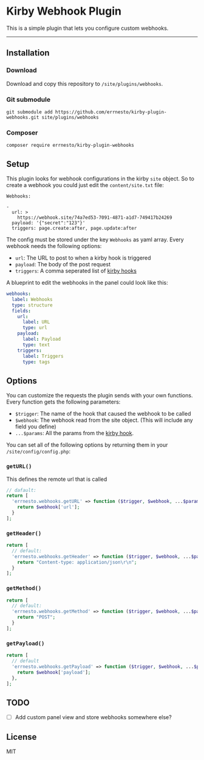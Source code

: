 # Kirby Webhook Plugin

This is a simple plugin that lets you configure custom webhooks.

---

## Installation

### Download

Download and copy this repository to `/site/plugins/webhooks`.

### Git submodule

```
git submodule add https://github.com/errnesto/kirby-plugin-webhooks.git site/plugins/webhooks
```

### Composer

```
composer require errnesto/kirby-plugin-webhooks
```

## Setup

This plugin looks for webhook configurations in the kirby `site` object.
So to create a webhook you could just edit the `content/site.txt` file:

```
Webhooks:

-
  url: >
    https://webhook.site/74a7ed53-7091-4871-a1d7-749417b24269
  payload: '{"secret":"123"}'
  triggers: page.create:after, page.update:after

```

The config must be stored under the key `Webhooks` as yaml array.
Every webhook needs the following options:

- `url`: The URL to post to when a kirby hook is triggered
- `payload`: The body of the post request
- `triggers`: A comma seperated list of [kirby hooks](https://getkirby.com/docs/reference/system/options/hooks)

A blueprint to edit the webhooks in the panel could look like this:

```yaml
webhooks:
  label: Webhooks
  type: structure
  fields:
    url:
      label: URL
      type: url
    payload:
      label: Payload
      type: text
    triggers:
      label: Triggers
      type: tags
```

## Options

You can customize the requests the plugin sends with your own functions.  
Every function gets the following parameters:

- `$trigger`: The name of the hook that caused the webhook to be called
- `$webhook`: The webhook read from the site object. (This will include any field you define)
- `...$params`: All the params from the [kirby hook](https://getkirby.com/docs/reference/system/options/hooks).

You can set all of the following options by returning them in your `/site/config/config.php`:

### `getURL()`

This defines the remote url that is called

```php
// dafault:
return [
  'errnesto.webhooks.getURL' => function ($trigger, $webhook, ...$params) {
    return $webhook['url'];
  }
];
```

### `getHeader()`

```php
return [
  // default:
  'errnesto.webhooks.getHeader' => function ($trigger, $webhook, ...$params) {
    return "Content-type: application/json\r\n";
  }
];
```

### `getMethod()`

```php
return [
  // default:
  'errnesto.webhooks.getMethod' => function ($trigger, $webhook, ...$params) {
    return "POST";
  }
];
```

### `getPayload()`

```php
return [
  // default
  'errnesto.webhooks.getPayload' => function ($trigger, $webhook, ...$params) {
    return $webhook['payload'];
  },
];
```

## TODO

- [ ] Add custom panel view and store webhooks somewhere else?

## License

MIT
